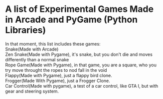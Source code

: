 # A list of Experimental Games Made in Arcade and PyGame (Python Libraries)

In that moment, this list includes these games:</br>
Snake(Made with Arcade)</br>
Zen Snake(Made with Pygame), it's snake, but you don't die and moves differently than a normal snake</br>
Rope Game(Made with Pygame), in that game, you are a square, who you try move throught the ropes to nod fall in the void</br>
Flappy(Made with Pygame), just a flappy bird clone.</br>
Frogger(Made With Pygame), just a Frogger Clone.<br>
Car Control(Made with pygame), a test of a car control, like GTA I, but with gear and steering system.


